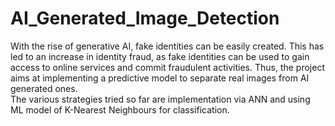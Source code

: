 # AI_Generated_Image_Detection
With the rise of generative AI, fake identities can be easily created. This has led to an increase in identity fraud, as fake identities can be used to gain access to online services and commit fraudulent activities. Thus, the project aims at implementing a predictive model to separate real images from AI generated ones.
<br>
The various strategies tried so far are implementation via ANN and using ML model of K-Nearest Neighbours for classification.
